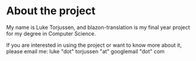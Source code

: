 # About the project #
My name is Luke Torjussen, and blazon-translation is my final year project
for my degree in Computer Science.

If you are interested in using the project or want to know more about it, please email me: luke "dot" torjussen "at" googlemail "dot" com
